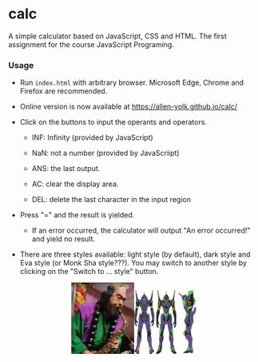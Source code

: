 # calc

 A simple calculator  based on JavaScript, CSS and HTML. The first assignment for the course JavaScript Programing.

### Usage

* Run `index.html` with arbitrary browser. Microsoft Edge, Chrome and Firefox are recommended. 
* Online version is now available at https://allen-yolk.github.io/calc/
* Click on the buttons to input the operants and operators.

  * INF: Infinity (provided by JavaScript)
  * NaN: not a number (provided by JavaScriipt)

  * ANS: the last output.
  * AC: clear the display area.
  * DEL: delete the last character in the input region
* Press "=" and the result is yielded.

  * If an error occurred, the calculator will output "An error occurred!" and yield no result. 
* There are three styles available: light style (by default), dark style and Eva style (or Monk Sha style???). You may switch to another style by clicking on the "Switch to ... style" button.

<div align=center><img src="./img/monk.png" width=25% style="display: inline;"><img src="./img/eva.png" width=25%></div>

